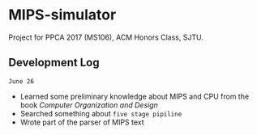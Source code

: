 # MIPS-simulator
Project for PPCA 2017 (MS106), ACM Honors Class, SJTU.

## Development Log
`June 26`
* Learned some preliminary knowledge about MIPS and CPU from the book *Computer Organization and Design*
* Searched something about `five stage pipiline`
* Wrote part of the parser of MIPS text
